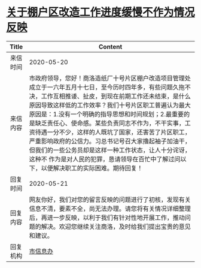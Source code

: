 # <a href="http://www.shangluo.gov.cn/zmhd/ldxxxx.jsp?urltype=leadermail.LeaderMailContentUrl&wbtreeid=1112&leadermailid=5877">关于棚户区改造工作进度缓慢不作为情况反映</a>
|Title|Content|
|:---:|---|
|来信时间|2020-05-20|
|来信内容|市政府领导，您好！商洛造纸厂十号片区棚户改造项目管理处成立于一六年五月十七日，至今历时四年多，有些问题久拖不决，工作互相推诿、扯皮，到现在前期工作还未结束，是什么原因导致这样低的工作效率？我们十号片区职工普遍认为最大原因是：1.没有一个明确的指导思想和时间规划；2.最重要的是缺乏责任心、使命感。某些负责同志不作为，不干实事，工资待遇一分不少，这样的人既坑了国家，还害苦了片区职工，严重影响政府的公信力。习总书记号召大家撸起袖子加油干，但我们的一些公务员却是这样一种工作状态，让人十分诧讶，这种不 作为是对人民的犯罪，恳请领导在百忙中了解过问以下，以便解决职工的实际困难。期待回复！|
|回复时间|2020-05-21|
|回复内容|网友你好，我们对您的留言反映的问题进行了初核，发现有关信息不清，要素不全，尚无法办理。请您将有关情况详细整理后，再进一步反映，以利于我们有针对性地开展工作，推动问题的解决。欢迎您继续关注商洛，及时给我们提出宝贵的意见和建议。|
|回复机构|<a href="../../categories/agencies/市信息办.md">市信息办</a>|
